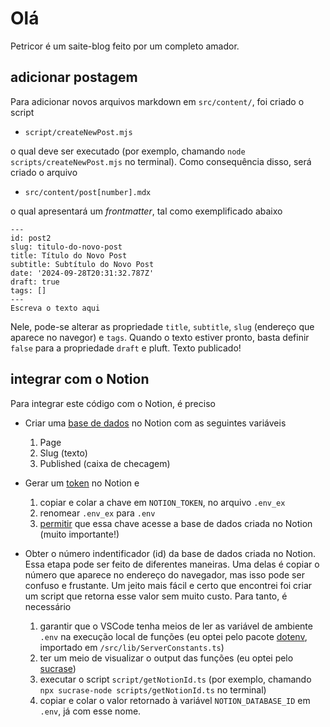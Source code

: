 # Olá

Petricor é um saite-blog feito por um completo amador. 

## adicionar postagem

Para adicionar novos arquivos markdown em `src/content/`, foi criado o script

* `script/createNewPost.mjs`

o qual deve ser executado (por exemplo, chamando `node scripts/createNewPost.mjs` no terminal). Como consequência disso, será criado o arquivo

* `src/content/post[number].mdx`

o qual apresentará um _frontmatter_, tal como exemplificado abaixo

```
---
id: post2
slug: titulo-do-novo-post
title: Título do Novo Post
subtitle: Subtítulo do Novo Post
date: '2024-09-28T20:31:32.787Z'
draft: true
tags: []
---
Escreva o texto aqui
```

Nele, pode-se alterar as propriedade `title`, `subtitle`, `slug` (endereço que aparece no navegor) e `tags`. Quando o texto estiver pronto, basta definir `false` para a propriedade `draft` e pluft. Texto publicado!

## integrar com o Notion

Para integrar este código com o Notion, é preciso

  * Criar uma [base de dados](https://www.notion.so/pt/help/create-a-database) no Notion com as seguintes variáveis
    1. Page
    2. Slug (texto)
    3. Published (caixa de checagem)

  * Gerar um [token](https://notion.com/my-integrations) no Notion e
    1. copiar e colar a chave em `NOTION_TOKEN`, no arquivo `.env_ex`
    2. renomear `.env_ex` para `.env`
    3. [permitir](https://www.notion.so/pt/help/add-and-manage-connections-with-the-api) que essa chave acesse a base de dados criada no Notion (muito importante!)

  * Obter o número indentificador (id) da base de dados criada no Notion. Essa etapa pode ser feito de diferentes maneiras. Uma delas é copiar o número que aparece no endereço do navegador, mas isso pode ser confuso e frustante. Um jeito mais fácil e certo que encontrei foi criar um script que retorna esse valor sem muito custo. Para tanto, é necessário
    1. garantir que o VSCode tenha meios de ler as variável de ambiente `.env` na execução local de funções (eu optei pelo pacote [dotenv](https://www.npmjs.com/package/dotenv), importado em `/src/lib/ServerConstants.ts`)
    2. ter um meio de visualizar o output das funções (eu optei pelo [sucrase](https://www.npmjs.com/package/sucrase))
    3. executar o script `script/getNotionId.ts` (por exemplo, chamando `npx sucrase-node scripts/getNotionId.ts` no terminal)
    4. copiar e colar o valor retornado à variável `NOTION_DATABASE_ID` em `.env`, já com esse nome.

    
